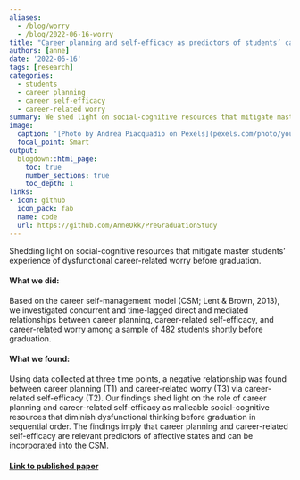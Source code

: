 ```yaml
---
aliases: 
  - /blog/worry
  - /blog/2022-06-16-worry
title: "Career planning and self-efficacy as predictors of students’ career-related worry"
authors: [anne]
date: '2022-06-16'
tags: [research]
categories:
  - students
  - career planning
  - career self-efficacy
  - career-related worry
summary: We shed light on social-cognitive resources that mitigate master students’ experience of dysfunctional career-related worry before graduation.
image:
  caption: '[Photo by Andrea Piacquadio on Pexels](pexels.com/photo/young-troubled-woman-using-laptop-at-home-3755755/)'
  focal_point: Smart
output:
  blogdown::html_page:
    toc: true
    number_sections: true
    toc_depth: 1
links:
- icon: github
  icon_pack: fab
  name: code
  url: https://github.com/AnneOkk/PreGraduationStudy
---
```


Shedding light on social-cognitive resources that mitigate master students’ experience of dysfunctional career-related worry before graduation.


#### What we did:

Based on the career self-management model (CSM; Lent & Brown, 2013), we investigated concurrent and time-lagged direct and mediated relationships between career planning, career-related self-efficacy, and career-related worry among a sample of 482 students shortly before graduation. 

#### What we found:

Using data collected at three time points, a negative relationship was found between career planning (T1) and career-related worry (T3) via career-related self-efficacy (T2). 
Our findings shed light on the role of career planning and career-related self-efficacy as malleable social-cognitive resources that diminish dysfunctional thinking before graduation in sequential order. The findings imply that career planning and career-related self-efficacy are relevant predictors of affective states and can be incorporated into the CSM.

#### [Link to published paper](https://journals.sagepub.com/doi/abs/10.1177/08948453221078950)

